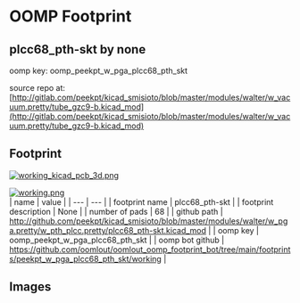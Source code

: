 # OOMP Footprint  
## plcc68_pth-skt  by none  
  
oomp key: oomp_peekpt_w_pga_plcc68_pth_skt  
  
source repo at: [http://gitlab.com/peekpt/kicad_smisioto/blob/master/modules/walter/w_vacuum.pretty/tube_gzc9-b.kicad_mod](http://gitlab.com/peekpt/kicad_smisioto/blob/master/modules/walter/w_vacuum.pretty/tube_gzc9-b.kicad_mod)  
## Footprint  
  
[![working_kicad_pcb_3d.png](working_kicad_pcb_3d_600.png)](working_kicad_pcb_3d.png)  
  
[![working.png](working_600.png)](working.png)  
| name | value | 
| --- | --- | 
| footprint name | plcc68_pth-skt | 
| footprint description | None | 
| number of pads | 68 | 
| github path | http://github.com/peekpt/kicad_smisioto/blob/master/modules/walter/w_pga.pretty/w_pth_plcc.pretty/plcc68_pth-skt.kicad_mod | 
| oomp key | oomp_peekpt_w_pga_plcc68_pth_skt | 
| oomp bot github | https://github.com/oomlout/oomlout_oomp_footprint_bot/tree/main/footprints/peekpt_w_pga_plcc68_pth_skt/working | 
## Images  
